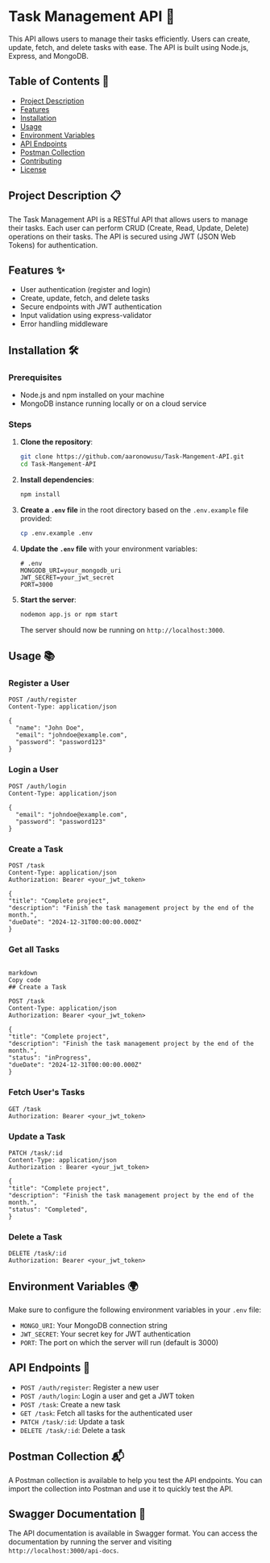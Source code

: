 # Task Management API 🚀

This API allows users to manage their tasks efficiently. Users can create, update, fetch, and delete tasks with ease. The API is built using Node.js, Express, and MongoDB.

## Table of Contents 📑

- [Project Description](#project-description)
- [Features](#features)
- [Installation](#installation)
- [Usage](#usage)
- [Environment Variables](#environment-variables)
- [API Endpoints](#api-endpoints)
- [Postman Collection](#postman-collection)
- [Contributing](#contributing)
- [License](#license)

## Project Description 📋

The Task Management API is a RESTful API that allows users to manage their tasks. Each user can perform CRUD (Create, Read, Update, Delete) operations on their tasks. The API is secured using JWT (JSON Web Tokens) for authentication.

## Features ✨

- User authentication (register and login)
- Create, update, fetch, and delete tasks
- Secure endpoints with JWT authentication
- Input validation using express-validator
- Error handling middleware

## Installation 🛠️

### Prerequisites

- Node.js and npm installed on your machine
- MongoDB instance running locally or on a cloud service

### Steps

1. **Clone the repository**:

   ```sh
   git clone https://github.com/aaronowusu/Task-Mangement-API.git
   cd Task-Mangement-API
   ```

2. **Install dependencies**:

   ```sh
   npm install
   ```

3. **Create a `.env` file** in the root directory based on the `.env.example` file provided:

   ```sh
   cp .env.example .env
   ```

4. **Update the `.env` file** with your environment variables:

   ```plaintext
   # .env
   MONGODB_URI=your_mongodb_uri
   JWT_SECRET=your_jwt_secret
   PORT=3000
   ```

5. **Start the server**:

   ```sh
   nodemon app.js or npm start
   ```

   The server should now be running on `http://localhost:3000`.

## Usage 📚

### Register a User

```http
POST /auth/register
Content-Type: application/json

{
  "name": "John Doe",
  "email": "johndoe@example.com",
  "password": "password123"
}
```

### Login a User

```http
POST /auth/login
Content-Type: application/json

{
  "email": "johndoe@example.com",
  "password": "password123"
}
```

### Create a Task

```http
POST /task
Content-Type: application/json
Authorization: Bearer <your_jwt_token>

{
"title": "Complete project",
"description": "Finish the task management project by the end of the month.",
"dueDate": "2024-12-31T00:00:00.000Z"
}
```

### Get all Tasks

```http

markdown
Copy code
## Create a Task

POST /task
Content-Type: application/json
Authorization: Bearer <your_jwt_token>

{
"title": "Complete project",
"description": "Finish the task management project by the end of the month.",
"status": "inProgress",
"dueDate": "2024-12-31T00:00:00.000Z"
}
```

### Fetch User's Tasks

```http
GET /task
Authorization: Bearer <your_jwt_token>
```

### Update a Task

```http
PATCH /task/:id
Content-Type: application/json
Authorization : Bearer <your_jwt_token>

{
"title": "Complete project",
"description": "Finish the task management project by the end of the month.",
"status": "Completed",
}
```

### Delete a Task

```http
DELETE /task/:id
Authorization: Bearer <your_jwt_token>
```

## Environment Variables 🌍

Make sure to configure the following environment variables in your `.env` file:

- `MONGO_URI`: Your MongoDB connection string
- `JWT_SECRET`: Your secret key for JWT authentication
- `PORT`: The port on which the server will run (default is 3000)

## API Endpoints 🔗

- `POST /auth/register`: Register a new user
- `POST /auth/login`: Login a user and get a JWT token
- `POST /task`: Create a new task
- `GET /task`: Fetch all tasks for the authenticated user
- `PATCH /task/:id`: Update a task
- `DELETE /task/:id`: Delete a task

## Postman Collection 📬

A Postman collection is available to help you test the API endpoints. You can import the collection into Postman and use it to quickly test the API.

## Swagger Documentation 📖

The API documentation is available in Swagger format. You can access the documentation by running the server and visiting `http://localhost:3000/api-docs`.
